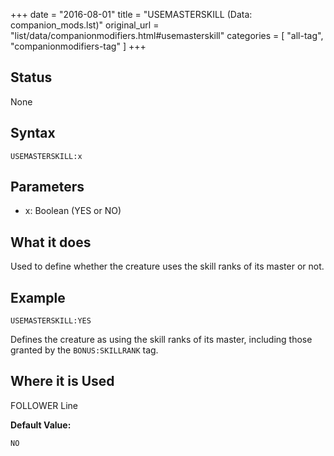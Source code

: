 +++
date = "2016-08-01"
title = "USEMASTERSKILL (Data: companion_mods.lst)"
original_url = "list/data/companionmodifiers.html#usemasterskill"
categories = [ "all-tag", "companionmodifiers-tag" ]
+++

## Status

None

## Syntax

`USEMASTERSKILL:x`

## Parameters

-   x: Boolean (YES or NO)



What it does
------------

Used to define whether the creature uses the skill ranks of its master
or not.

Example
-------

`USEMASTERSKILL:YES`

Defines the creature as using the skill ranks of its master, including
those granted by the `BONUS:SKILLRANK` tag.

Where it is Used
----------------

FOLLOWER Line

**Default Value:**

`NO`

